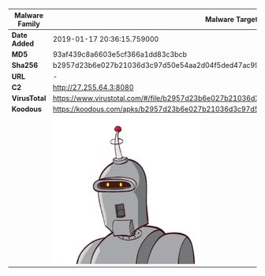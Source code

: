 | Malware Family | Malware Targeting South Koreans                              |
| -------------- | ------------------------------------------------------------ |
| **Date Added** | 2019-01-17 20:36:15.759000                                                   |
| **MD5**        | 93af439c8a6603e5cf366a1dd83c3bcb                             |
| **Sha256**     | b2957d23b6e027b21036d3c97d50e54aa2d04f5ded47ac99d51120262817cee4 |
| **URL**        | -                                                            |
| **C2**         | http://27.255.64.3:8080 |
| **VirusTotal** | https://www.virustotal.com/#/file/b2957d23b6e027b21036d3c97d50e54aa2d04f5ded47ac99d51120262817cee4/detection |
| **Koodous**    | https://koodous.com/apks/b2957d23b6e027b21036d3c97d50e54aa2d04f5ded47ac99d51120262817cee4 |
|                | ![](../assets/b2957d23b6e027b21036d3c97d50e54aa2d04f5ded47ac99d51120262817cee4.png) |